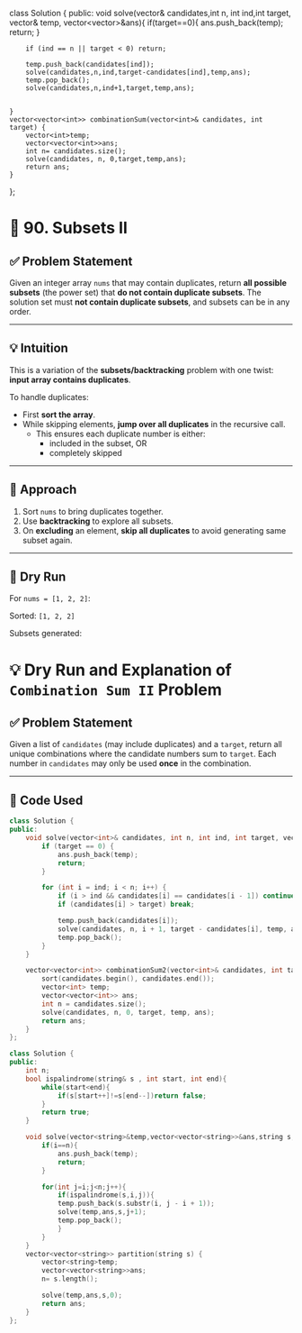 class Solution {
public:
    void solve(vector<int>& candidates,int n, int ind,int target, vector<int>& temp, vector<vector<int>>&ans){
       if(target==0){
           ans.push_back(temp);
           return;
        }

        if (ind == n || target < 0) return;

        temp.push_back(candidates[ind]);
        solve(candidates,n,ind,target-candidates[ind],temp,ans);
        temp.pop_back();
        solve(candidates,n,ind+1,target,temp,ans);


    }
    vector<vector<int>> combinationSum(vector<int>& candidates, int target) {
        vector<int>temp;
        vector<vector<int>>ans;
        int n= candidates.size();
        solve(candidates, n, 0,target,temp,ans);
        return ans;
    }
};

# 🌟 90. Subsets II

## ✅ Problem Statement

Given an integer array `nums` that may contain duplicates, return **all possible subsets** (the power set) that **do not contain duplicate subsets**. The solution set must **not contain duplicate subsets**, and subsets can be in any order.

---

## 💡 Intuition

This is a variation of the **subsets/backtracking** problem with one twist: **input array contains duplicates**.

To handle duplicates:
- First **sort the array**.
- While skipping elements, **jump over all duplicates** in the recursive call.
  - This ensures each duplicate number is either:
    - included in the subset, OR
    - completely skipped

---

## 🧠 Approach

1. Sort `nums` to bring duplicates together.
2. Use **backtracking** to explore all subsets.
3. On **excluding** an element, **skip all duplicates** to avoid generating same subset again.

---

## 🔁 Dry Run

For `nums = [1, 2, 2]`:

Sorted: `[1, 2, 2]`

Subsets generated:


# 💡 Dry Run and Explanation of `Combination Sum II` Problem

## ✅ Problem Statement

Given a list of `candidates` (may include duplicates) and a `target`, return all unique combinations where the candidate numbers sum to `target`. Each number in `candidates` may only be used **once** in the combination.

---

## 🔧 Code Used

```cpp
class Solution {
public:
    void solve(vector<int>& candidates, int n, int ind, int target, vector<int>& temp, vector<vector<int>>& ans) {
        if (target == 0) {
            ans.push_back(temp);
            return;
        }

        for (int i = ind; i < n; i++) {
            if (i > ind && candidates[i] == candidates[i - 1]) continue;
            if (candidates[i] > target) break;

            temp.push_back(candidates[i]);
            solve(candidates, n, i + 1, target - candidates[i], temp, ans);
            temp.pop_back();
        }
    }

    vector<vector<int>> combinationSum2(vector<int>& candidates, int target) {
        sort(candidates.begin(), candidates.end());
        vector<int> temp;
        vector<vector<int>> ans;
        int n = candidates.size();
        solve(candidates, n, 0, target, temp, ans);
        return ans;
    }
};

class Solution {
public:
    int n;
    bool ispalindrome(string& s , int start, int end){
        while(start<end){
            if(s[start++]!=s[end--])return false;
        }
        return true;
    }

    void solve(vector<string>&temp,vector<vector<string>>&ans,string s, int i){
        if(i==n){
            ans.push_back(temp);
            return;
        }

        for(int j=i;j<n;j++){
            if(ispalindrome(s,i,j)){
            temp.push_back(s.substr(i, j - i + 1));
            solve(temp,ans,s,j+1);
            temp.pop_back();
            }
        }
    }
    vector<vector<string>> partition(string s) {
        vector<string>temp;
        vector<vector<string>>ans;
        n= s.length();

        solve(temp,ans,s,0);
        return ans;
    }
};
